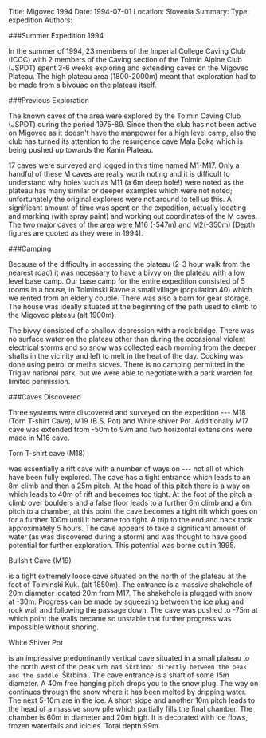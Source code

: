 Title: Migovec 1994
Date: 1994-07-01
Location: Slovenia
Summary:
Type: expedition
Authors:

###Summer Expedition 1994

In the summer of 1994, 23 members of the Imperial College Caving Club (ICCC) with 2 members of the Caving section of the Tolmin Alpine Club (JSPDT) spent 3-6 weeks exploring and extending caves on the Migovec Plateau. The high plateau area (1800-2000m) meant that exploration had to be made from a bivouac on the plateau itself.

###Previous Exploration

The known caves of the area were explored by the Tolmin Caving Club (JSPDT) during the period 1975-89. Since then the club has not been active on Migovec as it doesn't have the manpower for a high level camp, also the club has turned its attention to the resurgence cave Mala Boka which is being pushed up towards the Kanin Plateau.

17 caves were surveyed and logged in this time named M1-M17. Only a handful of these M caves are really worth noting and it is difficult to understand why holes such as M11 (a 6m deep hole!) were noted as the plateau has many similar or deeper examples which were not noted; unfortunately the original explorers were not around to tell us this. A significant amount of time was spent on the expedition, actually locating and marking (with spray paint) and working out coordinates of the M caves. The two major caves of the area were M16 (-547m) and M2(-350m) [Depth figures are quoted as they were in 1994].

###Camping

Because of the difficulty in accessing the plateau (2-3 hour walk from the nearest road) it was necessary to have a bivvy on the plateau with a low level base camp. Our base camp for the entire expedition consisted of 5 rooms in a house, in Tolminski Ravne a small village (population 40) which we rented from an elderly couple. There was also a barn for gear storage. The house was ideally situated at the beginning of the path used to climb to the Migovec plateau (alt 1900m).

The bivvy consisted of a shallow depression with a rock bridge. There was no surface water on the plateau other than during the occasional violent electrical storms and so snow was collected each morning from the deeper shafts in the vicinity and left to melt in the heat of the day. Cooking was done using petrol or meths stoves. There is no camping permitted in the Triglav national park, but we were able to negotiate with a park warden for limited permission.

###Caves Discovered

Three systems were discovered and surveyed on the expedition --- M18 (Torn T-shirt Cave), M19 (B.S. Pot) and White shiver Pot. Additionally M17 cave was extended from -50m to 97m and two horizontal extensions were made in M16 cave.

Torn T-shirt cave (M18)

was essentially a rift cave with a number of ways on --- not all of which have been fully explored. The cave has a tight entrance which leads to an 8m climb and then a 25m pitch. At the head of this pitch there is a way on which leads to 40m of rift and becomes too tight. At the foot of the pitch a climb over boulders and a false floor leads to a further 6m climb and a 6m pitch to a chamber, at this point the cave becomes a tight rift which goes on for a further 100m until it became too tight. A trip to the end and back took approximately 5 hours. The cave appears to take a significant amount of water (as was discovered during a storm) and was thought to have good potential for further exploration. This potential was borne out in 1995.

Bullshit Cave (M19)

is a tight extremely loose cave situated on the north of the plateau at the foot of Tolminski Kuk. (alt 1850m). The entrance is a massive shakehole of 20m diameter located 20m from M17. The shakehole is plugged with snow at -30m. Progress can be made by squeezing between the ice plug and rock wall and following the passage down. The cave was pushed to -75m at which point the walls became so unstable that further progress was impossible without shoring.

White Shiver Pot

is an impressive predominantly vertical cave situated in a small plateau to the north west of the peak `Vrh nad Škrbino' directly between the peak and the saddle `Škrbina'. The cave entrance is a shaft of some 15m diameter. A 40m free hanging pitch drops you to the snow plug. The way on continues through the snow where it has been melted by dripping water. The next 5-10m are in the ice. A short slope and another 10m pitch leads to the head of a massive snow pile which partially fills the final chamber. The chamber is 60m in diameter and 20m high. It is decorated with ice flows, frozen waterfalls and icicles. Total depth 99m.
